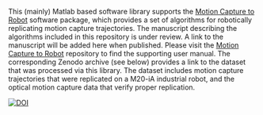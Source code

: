 This (mainly) Matlab based software library supports the [Motion Capture to Robot](https://github.com/klevis-a/Mocap_To_Robot) software package, which provides a set of algorithms for robotically replicating motion capture trajectories. The manuscript describing the algorithms included in this repository is under review. A link to the manuscript will be added here when published. Please visit the [Motion Capture to Robot](https://github.com/klevis-a/Mocap_To_Robot) repository to find the supporting user manual. The corresponding Zenodo archive (see below) provides a link to the dataset that was processed via this library. The dataset includes motion capture trajectories that were replicated on a M20-iA industrial robot, and the optical motion capture data that verify proper replication.

[![DOI](https://zenodo.org/badge/239688896.svg)](https://zenodo.org/badge/latestdoi/239688896)